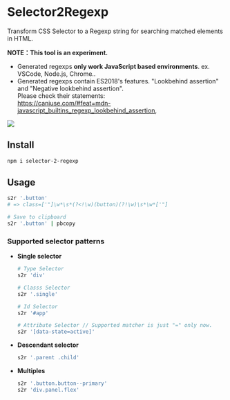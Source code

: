 # Selector2Regexp

Transform CSS Selector to a Regexp string for searching matched elements in HTML.

**NOTE：This tool is an experiment.**

- Generated regexps **only work JavaScript based environments**. ex. VSCode, Node.js, Chrome..
- Generated regexps contain ES2018's features. "Lookbehind assertion" and "Negative lookbehind assertion".<br>
  Please check their statements:<br>https://caniuse.com/#feat=mdn-javascript_builtins_regexp_lookbehind_assertion,

![](https://github.com/m-yoshiro/Selector2Regexp/workflows/TEST/badge.svg)

## Install

```sh
npm i selector-2-regexp
```

## Usage

```sh
s2r '.button'
# => class=['"]\w*\s*(?<!\w)(button)(?!\w)\s*\w*['"]

# Save to clipboard
s2r '.button' | pbcopy
```

### Supported selector patterns

- **Single selector**

  ```sh
  # Type Selector
  s2r 'div'

  # Classs Selector
  s2r '.single'

  # Id Selector
  s2r '#app'

  # Attribute Selector // Supported matcher is just "=" only now.
  s2r '[data-state=active]'
  ```

- **Descendant selector**

  ```sh
  s2r '.parent .child'
  ```

- **Multiples**

  ```sh
  s2r '.button.button--primary'
  s2r 'div.panel.flex'
  ```

<!--
```
# Grep html
grep -E $(s2r '.button') index.html
```
 -->
